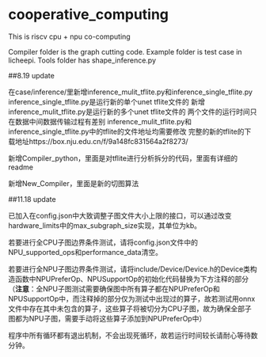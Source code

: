 # cooperative_computing
This is riscv cpu + npu co-computing

Compiler folder is the graph cutting code.
Example folder is test case in licheepi.
Tools folder has shape_inference.py


##8.19 update

在case/inference/里新增inference_mulit_tflite.py和inference_single_tflite.py
inference_single_tflite.py是运行新的单个unet tflite文件的
新增inference_mulit_tflite.py是运行新的多个unet tflite文件的
两个文件的运行时间只在数据中间数据传输过程有差别
inference_mulit_tflite.py和inference_single_tflite.py中的tflite的文件地址均需要修改
完整的新的tflite的下载地址https://box.nju.edu.cn/f/9a148fc831564a2f8273/

新增Compiler_python，里面是对tflite进行分析拆分的代码，里面有详细的readme

新增New_Compiler，里面是新的切图算法

##11.18 update

已加入在config.json中大致调整子图文件大小上限的接口，可以通过改变hardware_limits中的max_subgraph_size实现，其单位为kb。

若要进行全CPU子图边界条件测试，请将config.json文件中的NPU_supported_ops和performance_data清空。

若要进行全NPU子图边界条件测试，请将include/Device/Device.h的Device类构造函数中NPUPreferOp、NPUSupportOp的初始化代码替换为下方注释的部分（**注意**：全NPU子图测试需要确保图中所有算子都在NPUPreferOp和NPUSupportOp中，而注释掉的部分仅为测试中出现过的算子，故若测试用onnx文件中存在其中未包含的算子，这些算子将被切分为CPU子图，故为确保全部子图都为NPU子图，需要手动将这些算子添加到NPUPreferOp中）

程序中所有循环都有退出机制，不会出现死循环，故若运行时间较长请耐心等待数分钟。
